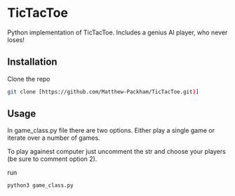 # TicTacToe
Python implementation of TicTacToe. Includes a genius AI player, who never loses!

## Installation

Clone the repo
```sh
git clone [https://github.com/Matthew-Packham/TicTacToe.git)]
```
## Usage
In game_class.py file there are two options. Either play a single game or iterate over a number of games. 

To play againest computer just uncomment the str and choose your players (be sure to comment option 2).

run
```sh
python3 game_class.py
```

